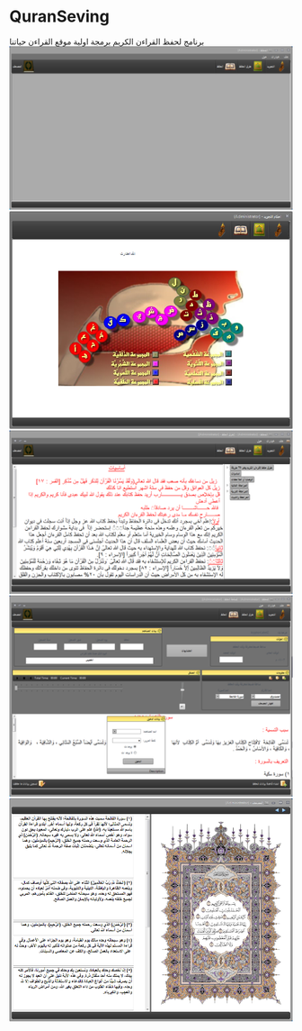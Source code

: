 # QuranSeving
برنامج لحفظ القراءن   الكريم  برمجة اولية  موقع القراءن حياتنا
![](images/1.png)
![](images/2.png)
![](images/3.png)
![](images/4.png)
![](images/5.png)


